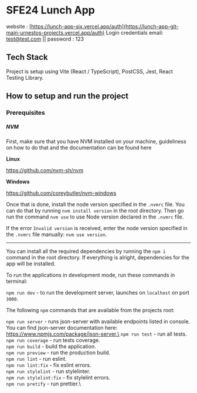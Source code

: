 # SFE24 Lunch App
website : [https://lunch-app-six.vercel.app/auth](https://lunch-app-git-main-urnestos-projects.vercel.app/auth)
Login credentials email: test@test.com || password : 123
## Tech Stack

Project is setup using Vite (React / TypeScript), PostCSS, Jest, React Testing Library.

## How to setup and run the project

### Prerequisites

##### NVM

First, make sure that you have NVM installed on your machine, guideliness on how to do that and the documentation can be found here

**Linux**

https://github.com/nvm-sh/nvm

**Windows**

https://github.com/coreybutler/nvm-windows

Once that is done, install the node version specified in the `.nvmrc` file. You can do that by running `nvm install version` in the root directory. Then go run the command `nvm use` to use Node version declared in the `.nvmrc` file.

If the error `Invalid version` is received, enter the node version specified in the `.nvmrc` file manually: `nvm use version`.

---

You can install all the required dependencies by running the `npm i` command in the root directory. If everything is alright, dependencies for the app will be installed.

To run the applications in development mode, run these commands in terminal:

`npm run dev` - to run the development server, launches on `localhost` on port `3000`.

The following `npm` commands that are available from the projects root:

`npm run server` - runs json-server with available endpoints listed in console. You can find json-server documentation here: https://www.npmjs.com/package/json-server.\
`npm run test` - run all tests.\
`npm run coverage` - run tests coverage.\
`npm run build` - build the application.\
`npm run preview` - run the production build.\
`npm run lint` - run eslint.\
`npm run lint:fix` - fix eslint errors.\
`npm run stylelint` - run stylelinter.\
`npm run stylelint:fix` - fix stylelint errors.\
`npm run pretify` - run prettier.\
